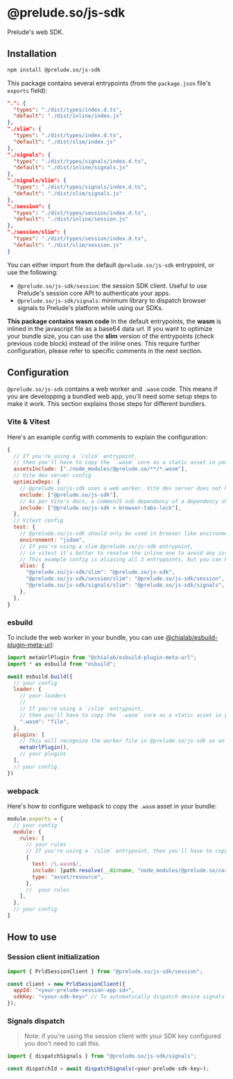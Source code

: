 # @prelude.so/js-sdk

Prelude's web SDK.

## Installation

```bash
npm install @prelude.so/js-sdk
```

This package contains several entrypoints (from the `package.json` file's `exports` field):

```JSON
".": {
  "types": "./dist/types/index.d.ts",
  "default": "./dist/inline/index.js"
},
"./slim": {
  "types": "./dist/types/index.d.ts",
  "default": "./dist/slim/index.js"
},
"./signals": {
  "types": "./dist/types/signals/index.d.ts",
  "default": "./dist/inline/signals.js"
},
"./signals/slim": {
  "types": "./dist/types/signals/index.d.ts",
  "default": "./dist/slim/signals.js"
},
"./session": {
  "types": "./dist/types/session/index.d.ts",
  "default": "./dist/inline/session.js"
},
"./session/slim": {
  "types": "./dist/types/session/index.d.ts",
  "default": "./dist/slim/session.js"
}
```

You can either import from the default `@prelude.so/js-sdk` entrypoint, or use the following:
- `@prelude.so/js-sdk/session`: the session SDK client. Useful to use Prelude's session core API to authenticate your apps.
- `@prelude.so/js-sdk/signals`: minimum library to dispatch browser signals to Prelude's platform while using our SDKs.

**This package contains **wasm** code**
In the default entrypoints, the **wasm** is inlined in the javascript file as a base64 data url.
If you want to optimize your bundle size, you can use the **slim** version of the entrypoints (check previous code block) instead of the inline ones.
This require further configuration, please refer to specific comments in the next section.

## Configuration

`@prelude.so/js-sdk` contains a web worker and `.wasm` code. This means if you are developping a bundled web app, you'll need some setup steps to make it work. This section explains those steps for different bundlers.

### Vite & Vitest

Here's an example config with comments to explain the configuration:

```javascript
{
  // If you're using a `/slim` entrypoint,
  // then you'll have to copy the `.wasm` core as a static asset in your bundle.
  assetsInclude: ["./node_modules/@prelude.so/**/*.wasm"],
  // Vite dev server config
  optimizeDeps: {
    // @prelude.so/js-sdk uses a web worker. Vite dev server does not handle optimization of web worker files.
    exclude: ["@prelude.so/js-sdk"],
    // As per Vite's docs, a commonJS sub dependency of a dependency should be optimized.
    include: ["@prelude.so/js-sdk > browser-tabs-lock"],
  },
  // Vitest config
  test: {
    // @prelude.so/js-sdk should only be used in browser like environments.
    environment: "jsdom",
    // If you're using a slim @prelude.so/js-sdk entrypoint,
    // in vitest it's better to resolve the inline one to avoid any issue with the `.wasm` asset.
    // This example config is aliasing all 3 entrypoints, but you can keep only the ones you need.
    alias: {
      "@prelude.so/js-sdk/slim": "@prelude.so/js-sdk",
      "@prelude.so/js-sdk/session/slim": "@prelude.so/js-sdk/session",
      "@prelude.so/js-sdk/signals/slim": "@prelude.so/js-sdk/signals",
    },
  },
}
```

### esbuild

To include the web worker in your bundle, you can use [@chialab/esbuild-plugin-meta-url](npmjs.com/package/@chialab/esbuild-plugin-meta-url):

```javascript
import metaUrlPlugin from "@chialab/esbuild-plugin-meta-url";
import * as esbuild from "esbuild";

await esbuild.build({
  // your config
  loader: {
    // your loaders
    //
    // If you're using a `/slim` entrypoint,
    // then you'll have to copy the `.wasm` core as a static asset in your bundle.
    ".wasm": "file",
  },
  plugins: [
    // This will recognize the worker file in @prelude.so/js-sdk as an entrypoint and bundle it
    metaUrlPlugin(),
    // your plugins
  ],
  // your config
})
```

### webpack

Here's how to configure webpack to copy the `.wasm` asset in your bundle:

```javascript
module.exports = {
  // your config
  module: {
    rules: [
      // your rules
      // If you're using a `/slim` entrypoint, then you'll have to copy the `.wasm` core as a static asset in your bundle.
      {
        test: /\.wasm$/,
        include: [path.resolve(__dirname, "node_modules/@prelude.so/core")],
        type: "asset/resource",
      },
      //  your rules
    ],
  },
  // your config
}
```

## How to use

### Session client initialization

```javascript
import { PrldSessionClient } from "@prelude.so/js-sdk/session";

const client = new PrldSessionClient({
  appId: "<your-prelude-session-app-id>",
  sdkKey: "<your-sdk-key>" // To automatically dispatch device signals upon login
});
```

### Signals dispatch

> Note: if you're using the session client with your SDK key configured you don't need to call this.

```javascript
import { dispatchSignals } from "@prelude.so/js-sdk/signals";

const dispatchId = await dispatchSignals(<your-prelude-sdk-key>);
```
